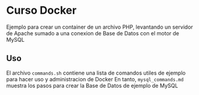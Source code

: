 # Curso Docker

Ejemplo para crear un container de un archivo PHP, levantando un servidor de Apache sumado a una conexion de Base de Datos con el motor de MySQL


## Uso

El archivo `commands.sh` contiene una lista de comandos utiles de ejemplo para hacer uso y administracion de Docker
En tanto, `mysql_commands.md` muestra los pasos para crear la Base de Datos de ejemplo de MySQL
